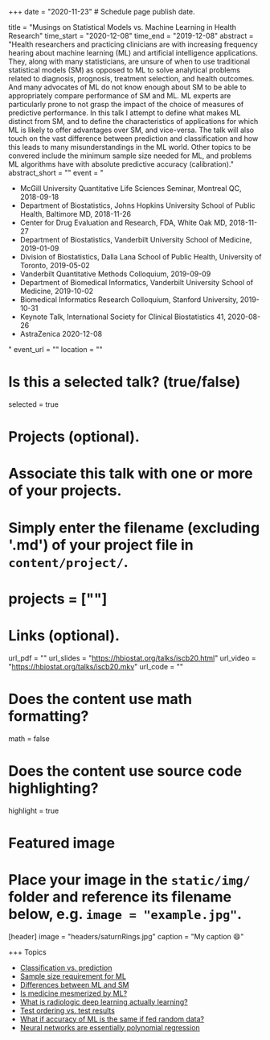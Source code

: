+++
date = "2020-11-23"  # Schedule page publish date.

title = "Musings on Statistical Models vs. Machine Learning in Health Research"
time_start = "2020-12-08"
time_end   = "2019-12-08"
abstract = "Health researchers and practicing clinicians are with increasing frequency hearing about machine learning (ML) and artificial intelligence applications.  They, along with many statisticians, are unsure of when to use traditional statistical models (SM) as opposed to ML to solve analytical problems related to diagnosis, prognosis, treatment selection, and health outcomes.  And many advocates of ML do not know enough about SM to be able to appropriately compare performance of SM and ML.  ML experts are particularly prone to not grasp the impact of the choice of measures of predictive performance.  In this talk I attempt to define what makes ML distinct from SM, and to define the characteristics of applications for which ML is likely to offer advantages over SM, and vice-versa.  The talk will also touch on the vast difference between prediction and classification and how this leads to many misunderstandings in the ML world.  Other topics to be convered include the minimum sample size needed for ML, and problems ML algorithms have with absolute predictive accuracy (calibration)."
abstract_short = ""
event = "<ul><li>McGill University Quantitative Life Sciences Seminar, Montreal QC, 2018-09-18</li><li>Department of Biostatistics, Johns Hopkins University School of Public Health, Baltimore MD, 2018-11-26</li><li>Center for Drug Evaluation and Research, FDA, White Oak MD, 2018-11-27</li><li>Department of Biostatistics, Vanderbilt University School of Medicine, 2019-01-09</li><li>Division of Biostatistics, Dalla Lana School of Public Health, University of Toronto, 2019-05-02</li><li>Vanderbilt Quantitative Methods Colloquium, 2019-09-09</li><li>Department of Biomedical Informatics, Vanderbilt University School of Medicine, 2019-10-02</li><li>Biomedical Informatics Research Colloquium, Stanford University, 2019-10-31</li><li>Keynote Talk, International Society for Clinical Biostatistics 41, 2020-08-26</li><li>AstraZenica 2020-12-08</li></ul>"
event_url = ""
location = ""

# Is this a selected talk? (true/false)
selected = true

# Projects (optional).
#   Associate this talk with one or more of your projects.
#   Simply enter the filename (excluding '.md') of your project file in `content/project/`.
# projects = [""]

# Links (optional).
url_pdf = ""
url_slides = "https://hbiostat.org/talks/iscb20.html"
url_video = "https://hbiostat.org/talks/iscb20.mkv"
url_code = ""

# Does the content use math formatting?
math = false

# Does the content use source code highlighting?
highlight = true

# Featured image
# Place your image in the `static/img/` folder and reference its filename below, e.g. `image = "example.jpg"`.
[header]
image = "headers/saturnRings.jpg"
caption = "My caption :smile:"

+++
Topics

* [Classification vs. prediction](/post/classification)
* [Sample size requirement for ML](/post/ml-sample-size)
* [Differences between ML and SM](/post/stat-ml)
* [Is medicine mesmerized by ML?](/post/medml)
* [What is radiologic deep learning actually learning?](https://medium.com/@jrzech/what-are-radiological-deep-learning-models-actually-learning-f97a546c5b98)
* [Test ordering vs. test results](https://www.bmj.com/content/361/bmj.k1479)
* [What if accuracy of ML is the same if fed random data?](https://blogs.sciencemag.org/pipeline/archives/2018/11/20/machine-learning-be-careful-what-you-ask-for)
* [Neural networks are essentially polynomial regression](https://matloff.wordpress.com/2018/06/20/neural-networks-are-essentially-polynomial-regression)
